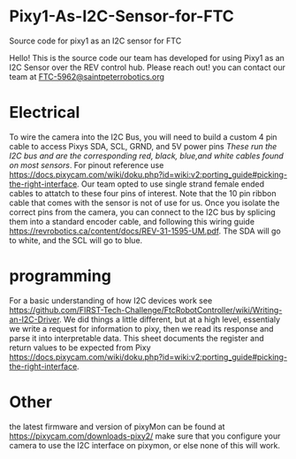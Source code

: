 # Pixy1-As-I2C-Sensor-for-FTC
Source code for pixy1 as an I2C sensor for FTC

Hello! This is the source code our team has developed for using Pixy1 as an I2C Sensor over the REV control hub. Please reach out! you can contact our team at FTC-5962@saintpeterrobotics.org

# Electrical
To wire the camera into the I2C Bus, you will need to build a custom 4 pin cable to access Pixys SDA, SCL, GRND, and 5V power pins *These run the I2C bus and are the corresponding red, black, blue,and white cables found on most sensors*. For pinout reference use https://docs.pixycam.com/wiki/doku.php?id=wiki:v2:porting_guide#picking-the-right-interface. Our team opted to use single strand female ended cables to attatch to these four pins of interest. Note that the 10 pin ribbon cable that comes with the sensor is not of use for us. Once you isolate the correct pins from the camera, you can connect to the I2C bus by splicing them into a standard encoder cable, and following this wiring guide https://revrobotics.ca/content/docs/REV-31-1595-UM.pdf. The SDA will go to white, and the SCL will go to blue. 

# programming
For a basic understanding of how I2C devices work see https://github.com/FIRST-Tech-Challenge/FtcRobotController/wiki/Writing-an-I2C-Driver. We did things a little different, but at a high level, essentialy we write a request for information to pixy, then we read its response and parse it into interpretable data. This sheet documents the register and return values to be expected from Pixy https://docs.pixycam.com/wiki/doku.php?id=wiki:v2:porting_guide#picking-the-right-interface.



# Other
the latest firmware and version of pixyMon can be found at https://pixycam.com/downloads-pixy2/
make sure that you configure your camera to use the I2C interface on pixymon, or else none of this will work.

